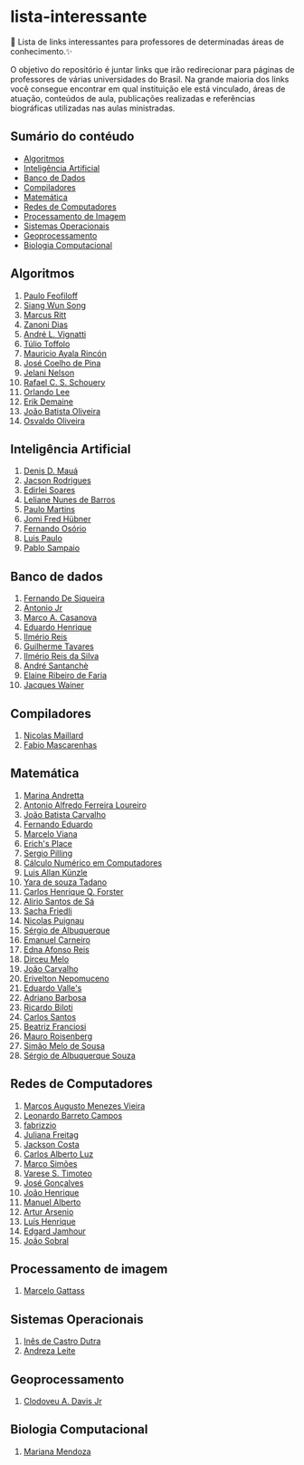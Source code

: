 # lista-interessante
:link: Lista de links interessantes para professores de determinadas áreas de conhecimento.:sparkles:

O objetivo do repositório é juntar links que irão redirecionar para páginas de professores de várias universidades do Brasil. Na grande maioria dos links você consegue encontrar em qual instituição ele está vinculado, áreas de atuação, conteúdos de aula, publicações realizadas e referências biográficas utilizadas nas aulas ministradas.

## Sumário do contéudo

* [Algoritmos](#algoritmos)
* [Inteligência Artificial](#inteligência-artificial)
* [Banco de Dados](#banco-de-dados)
* [Compiladores](#compiladores)
* [Matemática](#matemática)
* [Redes de Computadores](#redes-de-computadores)
* [Processamento de Imagem](#processamento-de-imagem)
* [Sistemas Operacionais](#sistemas-operacionais)
* [Geoprocessamento](#geoprocessamento)
* [Biologia Computacional](#biologia-computacional)

<article id="algoritmos">
  
## Algoritmos

1. [Paulo Feofiloff](https://www.ime.usp.br/~pf/)
2. [Siang Wun Song](https://www.ime.usp.br/~song/)
3. [Marcus Ritt](http://www.inf.ufrgs.br/~MRPRITT/doku.php)
4. [Zanoni Dias](http://www.ic.unicamp.br/~zanoni/)
5. [André L. Vignatti](http://www.inf.ufpr.br/vignatti/)
6. [Túlio Toffolo](http://www.decom.ufop.br/toffolo/)
7. [Mauricio Ayala Rincón](http://www.mat.unb.br/ayala/)
8. [José Coelho de Pina](https://www.ime.usp.br/~coelho/)
9. [Jelani Nelson](http://people.seas.harvard.edu/~minilek/)
10. [Rafael C. S. Schouery](https://www.ic.unicamp.br/~rafael/)
11. [Orlando Lee](https://www.ic.unicamp.br/~lee/)
12. [Erik Demaine](http://erikdemaine.org/)
13. [João Batista Oliveira](http://www.inf.pucrs.br/oliveira/)
14. [Osvaldo Oliveira](http://www.faccamp.br/osvaldo/)

</article>

<article id="inteligência-artificial">
  
## Inteligência Artificial

1. [Denis D. Mauá](https://www.ime.usp.br/~ddm/)
2. [Jacson Rodrigues](http://jeiks.net/?p=1425)
3. [Edirlei Soares](http://edirlei.3dgb.com.br/aulas/ia_2012_2/)
4. [Leliane Nunes de Barros](https://www.ime.usp.br/~leliane/)
5. [Paulo Martins](http://www.inf.ufrgs.br/~engel/doku.php?id=disciplinas)
6. [Jomi Fred Hübner](http://jomi.das.ufsc.br/mas/)
7. [Fernando Osório](http://conteudo.icmc.usp.br/pessoas/fosorio/fosorio-usp.html)
8. [Luis Paulo](https://paginas.fe.up.pt/~lpreis/)
9. [Pablo Sampaio](https://sites.google.com/site/profpablosampaio/)

</article>

<article id="banco-de-dados">

## Banco de dados

1. [Fernando De Siqueira](https://sites.google.com/site/uniplibancodedados1/home)
2. [Antonio Jr](http://antoniojr.webnode.com.br/disciplinas2/eng10734-gerenciamento-de-bd/)
3. [Marco A. Casanova](http://www.ufpa.br/sampaio/curso_de_sbd/semin_sgbd/index.htm)
4. [Eduardo Henrique](http://ehgomes.com.br/disciplinas/bdd/)
5. [Ilmério Reis](http://www.facom.ufu.br/~ilmerio/homepage/disciplinas.html)
6. [Guilherme Tavares](http://www.decom.ufop.br/guilherme/)
7. [Ilmério Reis da Silva](http://www.facom.ufu.br/~ilmerio/gbd2/gbd2_notasDeAula.html)
8. [André Santanchè](https://www.ic.unicamp.br/~santanch/teaching/db/2016-2/index.html)
9. [Elaine Ribeiro de Faria](http://www.facom.ufu.br/~elaine/)
10. [Jacques Wainer](http://www.ic.unicamp.br/~wainer/Welcome.html)

</article>

<article id="compiladores">

## Compiladores

1. [Nicolas Maillard](http://www.inf.ufrgs.br/~nicolas/compiler_slides_podcasts.html)
2. [Fabio Mascarenhas](http://www.dcc.ufrj.br/~fabiom/comp20131/)

</article>

<article id="matemática">

## Matemática 

1. [Marina Andretta](http://conteudo.icmc.usp.br/pessoas/andretta/ensino.html)
2. [Antonio Alfredo Ferreira Loureiro](http://homepages.dcc.ufmg.br/~loureiro/md.html)
3. [João Batista Carvalho](http://www.mat.ufrgs.br/~carvalho/ensino_disc.html)
4. [Fernando Eduardo](http://www.ime.unicamp.br/~ftorres/)
5. [Marcelo Viana](http://w3.impa.br/~viana/)
6. [Erich's Place](http://www2.stetson.edu/~efriedma/)
7. [Sergio Pilling](http://www1.univap.br/spilling/)
8. [Cálculo Numérico em Computadores](http://www.inf.ufsc.br/~r.fileto/Disciplinas/INE5202-2006-1/)
9. [Luis Allan Künzle](http://www.inf.ufpr.br/kunzle/)
10. [Yara de souza Tadano](http://paginapessoal.utfpr.edu.br/yaratadano)
11. [Carlos Henrique Q. Forster](http://www.comp.ita.br/~forster/)
12. [Alirio Santos de Sá](http://homes.dcc.ufba.br/~alirio/)
13. [Sacha Friedli](http://www.mat.ufmg.br/~sacha/)
14. [Nicolas Puignau](http://www.im.ufrj.br/~puignau/ensino_passado)
15. [Sérgio de Albuquerque](http://www.mat.ufpb.br/sergio/provas/me_i/)
16. [Emanuel Carneiro](http://carneiro.impa.br/)
17. [Edna Afonso Reis](http://www.est.ufmg.br/~edna/)
18. [Dirceu Melo](https://ead.ifba.edu.br/course/view.php?id=359)
19. [João Carvalho](http://www.mat.ufrgs.br/~numerico/)
20. [Erivelton Nepomuceno](https://ufsj.edu.br/nepomuceno/)
21. [Eduardo Valle's](https://www.ime.unicamp.br/~valle/)
22. [Adriano Barbosa](http://barbosaaob.github.io/)
23. [Ricardo Biloti](https://www.ime.unicamp.br/~biloti/index.html)
24. [Carlos Santos](http://w3.impa.br/~cmateus/index.html)
25. [Beatriz Franciosi](http://www.inf.pucrs.br/bea/)
26. [Mauro Roisenberg](http://www.inf.ufsc.br/~mauro.roisenberg/)
27. [Simão Melo de Sousa](http://www.di.ubi.pt/~desousa/)
27. [Sérgio de Albuquerque Souza](http://www.mat.ufpb.br/sergio/)

</article>

<article id="redes-de-computadores">

## Redes de Computadores

1. [Marcos Augusto Menezes Vieira](http://homepages.dcc.ufmg.br/~mmvieira/redes/redes.html)
2. [Leonardo Barreto Campos](http://www.univasf.edu.br/~leonardo.campos/Disciplinas_Redes_I.htm)
3. [fabrizzio](http://www.inf.ufg.br/~fabrizzio/tcpip/)
4. [Juliana Freitag](http://www.ic.unicamp.br/~juliana/cursos/mc833/)
5. [Jackson Costa](https://docente.ifrn.edu.br/jeffersonduarte/disciplinas/redes-de-computadores-e-aplicacoes/aulas/)
6. [Carlos Alberto Luz](http://paginas.unisul.br/carlos.luz/)
7. [Marco Simões](http://masimoes.pro.br/site/redes/)
8. [Varese S. Timoteo](https://www.ic.unicamp.br/~ripolito/peds/st564/)
9. [José Gonçalves](https://inf.ufes.br/~zegonc/Jose%20Goncalves%20-%20Ensino%202017-2%20-%20Redes%20de%20Computadores.html)
10. [João Henrique](http://professor.ufabc.edu.br/~joao.kleinschmidt/)
11. [Manuel Alberto](https://web.fe.up.pt/~mricardo/02_03/cm/)
12. [Artur Arsenio](https://fenix.tecnico.ulisboa.pt/disciplinas/RC3/2010-2011/1-semestre/aulas-teoricas)
13. [Luís Henrique](https://www.gta.ufrj.br/ensino/eel879/)
14. [Edgard Jamhour](https://www.ppgia.pucpr.br/~jamhour/Pessoal/Atual/)
15. [João Sobral](http://www.inf.ufsc.br/~bosco.sobral/)

</article>

<article id="processamento-de-imagem">

## Processamento de imagem

1. [Marcelo Gattass](https://webserver2.tecgraf.puc-rio.br/~mgattass/)

</article>

<article id="sistemas-operacionais">
  
## Sistemas Operacionais

1. [Inês de Castro Dutra](https://www.dcc.fc.up.pt/~ines/aulas/0910/SO/SO.html)
2. [Andreza Leite](http://www.univasf.edu.br/~andreza.leite/so.php)

</article>

<article id="geoprocessamento">
  
## Geoprocessamento

1. [Clodoveu A. Davis Jr](http://homepages.dcc.ufmg.br/~clodoveu)

</article>

<article id="biologia-computacional">

## Biologia Computacional

1. [Mariana Mendoza](http://www.inf.ufrgs.br/~mrmendoza/)

</article>
